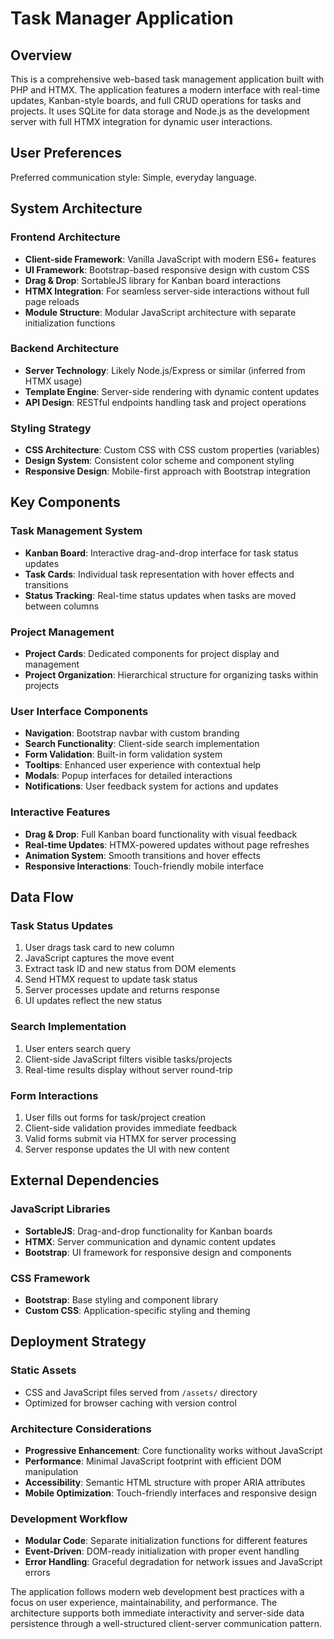 # Task Manager Application

## Overview

This is a comprehensive web-based task management application built with PHP and HTMX. The application features a modern interface with real-time updates, Kanban-style boards, and full CRUD operations for tasks and projects. It uses SQLite for data storage and Node.js as the development server with full HTMX integration for dynamic user interactions.

## User Preferences

Preferred communication style: Simple, everyday language.

## System Architecture

### Frontend Architecture
- **Client-side Framework**: Vanilla JavaScript with modern ES6+ features
- **UI Framework**: Bootstrap-based responsive design with custom CSS
- **Drag & Drop**: SortableJS library for Kanban board interactions
- **HTMX Integration**: For seamless server-side interactions without full page reloads
- **Module Structure**: Modular JavaScript architecture with separate initialization functions

### Backend Architecture
- **Server Technology**: Likely Node.js/Express or similar (inferred from HTMX usage)
- **Template Engine**: Server-side rendering with dynamic content updates
- **API Design**: RESTful endpoints handling task and project operations

### Styling Strategy
- **CSS Architecture**: Custom CSS with CSS custom properties (variables)
- **Design System**: Consistent color scheme and component styling
- **Responsive Design**: Mobile-first approach with Bootstrap integration

## Key Components

### Task Management System
- **Kanban Board**: Interactive drag-and-drop interface for task status updates
- **Task Cards**: Individual task representation with hover effects and transitions
- **Status Tracking**: Real-time status updates when tasks are moved between columns

### Project Management
- **Project Cards**: Dedicated components for project display and management
- **Project Organization**: Hierarchical structure for organizing tasks within projects

### User Interface Components
- **Navigation**: Bootstrap navbar with custom branding
- **Search Functionality**: Client-side search implementation
- **Form Validation**: Built-in form validation system
- **Tooltips**: Enhanced user experience with contextual help
- **Modals**: Popup interfaces for detailed interactions
- **Notifications**: User feedback system for actions and updates

### Interactive Features
- **Drag & Drop**: Full Kanban board functionality with visual feedback
- **Real-time Updates**: HTMX-powered updates without page refreshes
- **Animation System**: Smooth transitions and hover effects
- **Responsive Interactions**: Touch-friendly mobile interface

## Data Flow

### Task Status Updates
1. User drags task card to new column
2. JavaScript captures the move event
3. Extract task ID and new status from DOM elements
4. Send HTMX request to update task status
5. Server processes update and returns response
6. UI updates reflect the new status

### Search Implementation
1. User enters search query
2. Client-side JavaScript filters visible tasks/projects
3. Real-time results display without server round-trip

### Form Interactions
1. User fills out forms for task/project creation
2. Client-side validation provides immediate feedback
3. Valid forms submit via HTMX for server processing
4. Server response updates the UI with new content

## External Dependencies

### JavaScript Libraries
- **SortableJS**: Drag-and-drop functionality for Kanban boards
- **HTMX**: Server communication and dynamic content updates
- **Bootstrap**: UI framework for responsive design and components

### CSS Framework
- **Bootstrap**: Base styling and component library
- **Custom CSS**: Application-specific styling and theming

## Deployment Strategy

### Static Assets
- CSS and JavaScript files served from `/assets/` directory
- Optimized for browser caching with version control

### Architecture Considerations
- **Progressive Enhancement**: Core functionality works without JavaScript
- **Performance**: Minimal JavaScript footprint with efficient DOM manipulation
- **Accessibility**: Semantic HTML structure with proper ARIA attributes
- **Mobile Optimization**: Touch-friendly interfaces and responsive design

### Development Workflow
- **Modular Code**: Separate initialization functions for different features
- **Event-Driven**: DOM-ready initialization with proper event handling
- **Error Handling**: Graceful degradation for network issues and JavaScript errors

The application follows modern web development best practices with a focus on user experience, maintainability, and performance. The architecture supports both immediate interactivity and server-side data persistence through a well-structured client-server communication pattern.